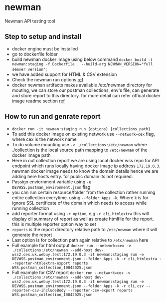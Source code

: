 # newman
Newman API testing tool 
## Step to setup and install
- docker engine must be installed
- go to dockerfile folder
- build newman docker image using below command `docker build -t newman:staging -f Dockerfile . --build-arg NEWMAN_VERSION="full semver version"`;
- we have added support for HTML & CSV extension
- Check the newman run options [ref](https://learning.postman.com/docs/collections/using-newman-cli/newman-options/)
- docker newman artifacts makes available /etc/newman directory for mouting, we can store our postman collections, env's file, can generate and store report to this directory. for more detail can refer offical docker image readme section [ref](https://hub.docker.com/r/postman/newman)

## How to run and genrate report
- `docker run -it newman:staging run {options} {collections_path}`
- To add this docker image on existing network use `--network=cex` flag, where cex is the network name
- To do volume mounting use `-v ./collections:/etc/newman` where ./collection is the local source path mapping to `/etc/newman` of the docker image path
- Here in out collection report we are using local docker wss repo for API endpoint which runs locally having docker image ip address `172.19.0.3`. newman docker image needs to know the domain details hence we are adding here hosts entry. for public domain its not required.
- Passign enviornment variable using `-e DEVWSS.postman_environment.json` flag
- you can run certain resource/folder from the collection rather running entire collection everytime. using `--folder Apps -k`, Where `k` is for ignore SSL certificate of the domain which needs to access while running collection
- add reporter format using `-r option`, e,g `-r cli,htmlextra` this will display cli summary of report as well as create htmlfile for the report. this is multiple reporter option way to set
- `reports` is the report directory relative path to `/etc/newman` where it will generate the report
- Last option is for collection path again relative to `/etc/newman` here
- Full example for html output 
`docker run --network=cex -v ./collections:/etc/newman --add-host dev-wss2.cex.uk.webuy.test:172.19.0.3 -it newman:staging run -e DEVWSS.postman_environment.json --folder Apps -k -r cli,htmlextra --reporter-htmlextra-export reports WSS.postman_collection_10042025.json`
- Full example for CSV report
`docker run --network=cex -v ./collections:/etc/newman --add-host dev-wss2.cex.uk.webuy.test:172.19.0.3 -it newman:staging run -e DEVWSS.postman_environment.json --folder Apps -k -r cli,csv --reporter-csv-includeBody --reporter-csv-export reports WSS.postman_collection_10042025.json`